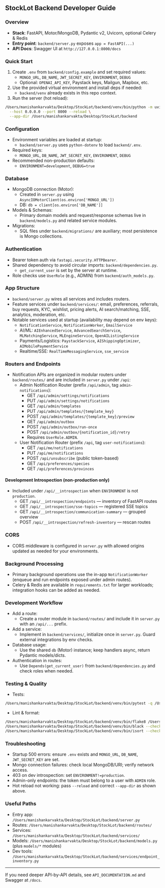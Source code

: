 ## StockLot Backend Developer Guide

### Overview
- **Stack**: FastAPI, Motor/MongoDB, Pydantic v2, Uvicorn, optional Celery & Redis
- **Entry point**: `backend/server.py` exposes `app = FastAPI(...)`
- **API Docs**: Swagger UI at `http://127.0.0.1:8000/docs`

### Quick Start
1. Create `.env` from `backend/config.example` and set required values:
   - `MONGO_URL`, `DB_NAME`, `JWT_SECRET_KEY`, `ENVIRONMENT`, `DEBUG`
   - Optional: `OPENAI_API_KEY`, Paystack keys, Mailgun, Mapbox, etc.
2. Use the provided virtual environment and install deps if needed:
   - `backend/venv` already exists in this repo context.
3. Run the server (hot reload):
```bash
/Users/manishankarvakta/Desktop/StockLot/backend/venv/bin/python -m uvicorn server:app \
  --host 0.0.0.0 --port 8000 --reload \
  --app-dir /Users/manishankarvakta/Desktop/StockLot/backend
```

### Configuration
- Environment variables are loaded at startup:
  - `backend/server.py` uses `python-dotenv` to load `backend/.env`.
- Required keys:
  - `MONGO_URL`, `DB_NAME`, `JWT_SECRET_KEY`, `ENVIRONMENT`, `DEBUG`
- Recommended non-production defaults:
  - `ENVIRONMENT=development`, `DEBUG=true`

### Database
- MongoDB connection (Motor):
  - Created in `server.py` using `AsyncIOMotorClient(os.environ['MONGO_URL'])`
  - DB: `db = client[os.environ['DB_NAME']]`
- Models & Schemas:
  - Primary domain models and request/response schemas live in `backend/models.py` and related service modules.
- Migrations:
  - SQL files under `backend/migrations/` are auxiliary; most persistence is Mongo collections.

### Authentication
- Bearer token auth via `fastapi.security.HTTPBearer`.
- Shared dependency to avoid circular imports: `backend/dependencies.py`.
  - `get_current_user` is set by the server at runtime.
- Role checks use `UserRole` (e.g., ADMIN) from `backend/auth_models.py`.

### App Structure
- `backend/server.py` wires all services and includes routers.
- Feature services under `backend/services/`: email, preferences, referrals, buy requests, KYC, wishlist, pricing alerts, AI search/matching, SSE, analytics, moderation, etc.
- Notable services used at startup (availability may depend on env keys):
  - `NotificationService`, `NotificationWorker`, `EmailService`
  - AI/ML: `AIEnhancedService`, `AdvancedSearchService`, `MLMatchingService`, `MLEngineService`, `OpenAIListingService`
  - Payments/Logistics: `PaystackService`, `AIShippingOptimizer`, `AIMobilePaymentService`
  - Realtime/SSE: `RealTimeMessagingService`, `sse_service`

### Routers and Endpoints
- Notification APIs are organized in modular routers under `backend/routes/` and are included in `server.py` under `/api`:
  - Admin Notification Router (prefix `/api/admin`, tag `admin-notifications`):
    - GET `/api/admin/settings/notifications`
    - PUT `/api/admin/settings/notifications`
    - GET `/api/admin/templates`
    - PUT `/api/admin/templates/{template_key}`
    - POST `/api/admin/templates/{template_key}/preview`
    - GET `/api/admin/outbox`
    - POST `/api/admin/outbox/run-once`
    - POST `/api/admin/outbox/{notification_id}/retry`
    - Requires `UserRole.ADMIN`.
  - User Notification Router (prefix `/api`, tag `user-notifications`):
    - GET `/api/me/notifications`
    - PUT `/api/me/notifications`
    - POST `/api/unsubscribe` (public token-based)
    - GET `/api/preferences/species`
    - GET `/api/preferences/provinces`

#### Development Introspection (non-production only)
- Included under `/api/__introspection` when `ENVIRONMENT` is not `production`.
  - GET `/api/__introspection/endpoints` — inventory of FastAPI routes
  - GET `/api/__introspection/sse-topics` — registered SSE topics
  - GET `/api/__introspection/communication-summary` — grouped overview
  - POST `/api/__introspection/refresh-inventory` — rescan routes

### CORS
- CORS middleware is configured in `server.py` with allowed origins updated as needed for your environments.

### Background Processing
- Primary background operations use the in-app `NotificationWorker` (enqueue and run endpoints exposed under admin routes).
- Celery & Redis are available in `requirements.txt` for larger workloads; integration hooks can be added as needed.

### Development Workflow
- Add a route:
  - Create a router module in `backend/routes/` and include it in `server.py` with an `/api/...` prefix.
- Add a service:
  - Implement in `backend/services/`, initialize once in `server.py`. Guard external integrations by env checks.
- Database usage:
  - Use the shared `db` (Motor) instance; keep handlers async, return Pydantic models/dicts.
- Authentication in routes:
  - Use `Depends(get_current_user)` from `backend/dependencies.py` and check roles when needed.

### Testing & Quality
- Tests:
```bash
/Users/manishankarvakta/Desktop/StockLot/backend/venv/bin/pytest -q /Users/manishankarvakta/Desktop/StockLot/backend
```
- Lint & format:
```bash
/Users/manishankarvakta/Desktop/StockLot/backend/venv/bin/flake8 /Users/manishankarvakta/Desktop/StockLot/backend
/Users/manishankarvakta/Desktop/StockLot/backend/venv/bin/black --check /Users/manishankarvakta/Desktop/StockLot/backend
/Users/manishankarvakta/Desktop/StockLot/backend/venv/bin/isort --check-only /Users/manishankarvakta/Desktop/StockLot/backend
```

### Troubleshooting
- Startup 500 errors: ensure `.env` exists and `MONGO_URL`, `DB_NAME`, `JWT_SECRET_KEY` are set.
- Mongo connection failures: check local MongoDB/URI; verify network access.
- 403 on dev introspection: set `ENVIRONMENT!=production`.
- Admin-only endpoints: the token must belong to a user with `ADMIN` role.
- Hot reload not working: pass `--reload` and correct `--app-dir` as shown above.

### Useful Paths
- Entry app: `/Users/manishankarvakta/Desktop/StockLot/backend/server.py`
- Routes: `/Users/manishankarvakta/Desktop/StockLot/backend/routes/`
- Services: `/Users/manishankarvakta/Desktop/StockLot/backend/services/`
- Models: `/Users/manishankarvakta/Desktop/StockLot/backend/models.py` (plus `models/*` modules)
- Dev tools: `/Users/manishankarvakta/Desktop/StockLot/backend/services/endpoint_inventory.py`

---
If you need deeper API-by-API details, see `API_DOCUMENTATION.md` and Swagger at `/docs`.


